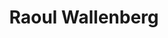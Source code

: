 ---
title: "Raoul Wallenberg"
cc-type: person
hashtag: raoul-wallenberg
born-on: 1912-08-04
died-on: 1947-07-17
tags:
  - Swedish
  - Humanitarian
  - dead at the moment
---